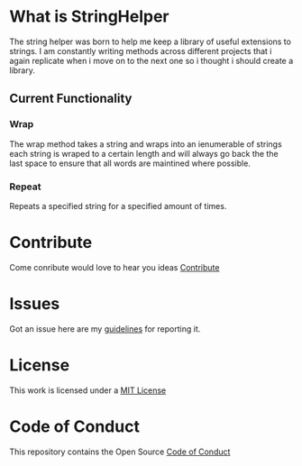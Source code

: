 # What is StringHelper

The string helper was born to help me keep a library of useful extensions to strings. I am constantly writing methods across different projects that i again replicate when i move on to the next one so i thought i should create a library.

## Current Functionality
### Wrap
The wrap method takes a string and wraps into an ienumerable of strings each string is wraped to a certain length and will always go back the the last space to ensure that all words are maintined where possible.

### Repeat
Repeats a specified string for a specified amount of times.
  
# Contribute

Come conribute would love to hear you ideas [Contribute](https://github.com/SamB1990/StringHelper/blob/master/CONTRIBUTING.md)

# Issues

Got an issue here are my [guidelines](https://github.com/SamB1990/StringHelper/blob/master/CONTRIBUTING.md#issues) for reporting it.

# License

This work is licensed under a [MIT License](https://github.com/SamB1990/StringHelper/blob/master/LICENSE)

# Code of Conduct

This repository contains the Open Source [Code of Conduct](https://github.com/SamB1990/StringHelper/blob/master/code_of_conduct.md)

